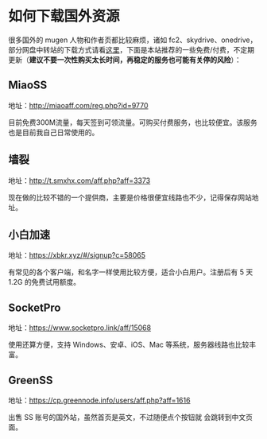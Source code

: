 # 如何下载国外资源

很多国外的 mugen 人物和作者页都比较麻烦，诸如 fc2、skydrive、onedrive，部分网盘中转站的下载方式请看[这里](https://qxmugen.com/portal/8)，下面是本站推荐的一些免费/付费，不定期更新（**建议不要一次性购买太长时间，再稳定的服务也可能有关停的风险**）：

## MiaoSS

地址：<a href="http://miaoaff.com/reg.php?id=9770" target="__blank">http://miaoaff.com/reg.php?id=9770</a>

目前免费300M流量，每天签到可领流量。可购买付费服务，也比较便宜。该服务也是目前我自己日常使用的。

## 墙裂

地址：<a href="http://t.smxhx.com/aff.php?aff=3373" target="__blank">http://t.smxhx.com/aff.php?aff=3373</a>

现在做的比较不错的一个提供商，主要是价格很便宜线路也不少，记得保存网站地址。

## 小白加速

地址：<a href="https://xbkr.xyz/#/signup?c=58065" target="__blank">https://xbkr.xyz/#/signup?c=58065</a>

有常见的各个客户端，和名字一样使用比较方便，适合小白用户。注册后有 5 天 1.2G 的免费试用额度。

## SocketPro

地址：<a href="https://www.socketpro.link/aff/15068" target="__blank">https://www.socketpro.link/aff/15068</a>

使用还算方便，支持 Windows、安卓、iOS、Mac 等系统，服务器线路也比较丰富。

## GreenSS

地址：<a href="https://cp.greennode.info/users/aff.php?aff=1616" target="__blank">https://cp.greennode.info/users/aff.php?aff=1616</a>

出售 SS 账号的国外站，虽然首页是英文，不过随便点个按钮就 会跳转到中文页面。
